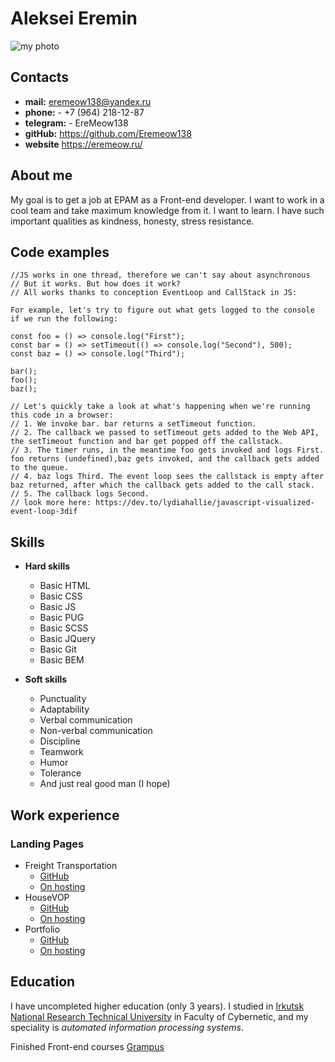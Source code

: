 # Aleksei Eremin
![my photo](https://eremeow.ru/wp-content/uploads/2020/09/site.jpg)
## Contacts
* **mail:** eremeow138@yandex.ru
* **phone:** - +7 (964) 218-12-87
* **telegram:** - EreMeow138
* **gitHub:** https://github.com/Eremeow138
* **website** https://eremeow.ru/

## About me
My goal is to get a job at EPAM as a Front-end developer. I want to work in a cool team and take maximum knowledge from it. I want to learn. I have such important qualities as kindness, honesty, stress resistance. 

## Code examples
```
//JS works in one thread, therefore we can't say about asynchronous
// But it works. But how does it work?
// All works thanks to conception EventLoop and CallStack in JS:

For example, let's try to figure out what gets logged to the console if we run the following:

const foo = () => console.log("First");
const bar = () => setTimeout(() => console.log("Second"), 500);
const baz = () => console.log("Third");

bar();
foo();
baz();

// Let's quickly take a look at what's happening when we're running this code in a browser:
// 1. We invoke bar. bar returns a setTimeout function.
// 2. The callback we passed to setTimeout gets added to the Web API, the setTimeout function and bar get popped off the callstack.
// 3. The timer runs, in the meantime foo gets invoked and logs First. foo returns (undefined),baz gets invoked, and the callback gets added to the queue.
// 4. baz logs Third. The event loop sees the callstack is empty after baz returned, after which the callback gets added to the call stack.
// 5. The callback logs Second.
// look more here: https://dev.to/lydiahallie/javascript-visualized-event-loop-3dif
```

## Skills
* **Hard skills**
  * Basic HTML
  * Basic CSS
  * Basic JS
  * Basic PUG
  * Basic SCSS
  * Basic JQuery
  * Basic Git
  * Basic BEM
  
* **Soft skills**
  * Punctuality
  * Adaptability
  * Verbal communication
  * Non-verbal communication
  * Discipline
  * Teamwork
  * Humor
  * Tolerance
  * And just real good man (I hope)
  
## Work experience

### Landing Pages
* Freight Transportation
  * [GitHub](https://github.com/Eremeow138/freight_transportation)
  * [On hosting](https://eremeow.ru/projects/freight_transportation/index.html)
* HouseVOP
  * [GitHub](https://github.com/Eremeow138/house_vop)
  * [On hosting](https://eremeow.ru/projects/house_vop/index.html)
* Portfolio
  * [GitHub](https://github.com/Eremeow138/portfolio)
  * [On hosting](https://eremeow.ru/)

## Education 
I have uncompleted higher education (only 3 years). 
I studied in [Irkutsk National Research Technical University](http://www.istu.edu/) in Faculty of Cybernetic, and my speciality is *automated information processing systems*.

Finished Front-end courses [Grampus](https://grampus-school.ru/frontend/online/)
